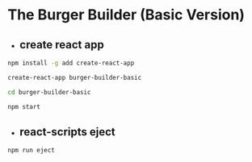 # The Burger Builder (Basic Version)

- ## **create react app**

```sh
npm install -g add create-react-app
```

```sh
create-react-app burger-builder-basic

cd burger-builder-basic

npm start
```

- ## **react-scripts eject**

```sh
npm run eject
```
